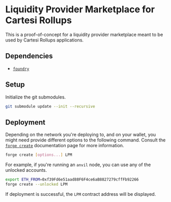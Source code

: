 # Liquidity Provider Marketplace for Cartesi Rollups

This is a proof-of-concept for a liquidity provider marketplace meant to be used by Cartesi Rollups applications.

## Dependencies

- [`foundry`](https://book.getfoundry.sh/)

## Setup

Initialize the git submodules.

```sh
git submodule update --init --recursive
```

## Deployment

Depending on the network you're deploying to, and on your wallet, you might need provide different options to the following command. Consult the [`forge create`](https://book.getfoundry.sh/reference/forge/forge-create) documentation page for more information.

```sh
forge create [options...] LPM
```

For example, if you're running an `anvil` node, you can use any of the unlocked accounts.

```sh
export ETH_FROM=0xf39Fd6e51aad88F6F4ce6aB8827279cffFb92266
forge create --unlocked LPM
```

If deployment is successful, the `LPM` contract address will be displayed.
